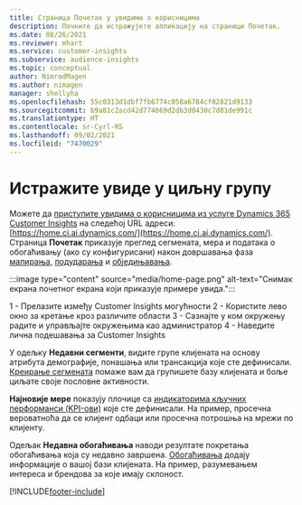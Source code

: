 ```yaml
---
title: Страница Почетак у увидима о корисницима
description: Почните да истражујете апликацију на страници Почетак.
ms.date: 08/26/2021
ms.reviewer: mhart
ms.service: customer-insights
ms.subservice: audience-insights
ms.topic: conceptual
author: NimrodMagen
ms.author: nimagen
manager: shellyha
ms.openlocfilehash: 55c0313d1dbf7fb6774c058a6784cf02821d9133
ms.sourcegitcommit: b9a81c2acd42d774669d2db3d0430c7d81de991c
ms.translationtype: HT
ms.contentlocale: sr-Cyrl-RS
ms.lasthandoff: 09/02/2021
ms.locfileid: "7470029"
---
```

# <a name="explore-audience-insights"></a>Истражите увиде у циљну групу

Можете да [приступите увидима о корисницима из услуге Dynamics 365 Customer Insights](https://home.ci.ai.dynamics.com/) на следећој URL адреси: [https://home.ci.ai.dynamics.com/](https://home.ci.ai.dynamics.com/).
Страница **Почетак** приказује преглед сегмената, мера и података о обогаћивању (ако су конфигурисани) након довршавања фаза [мапирања](map-entities.md), [подударања](match-entities.md) и [обједињавања](merge-entities.md).

:::image type="content" source="media/home-page.png" alt-text="Снимак екрана почетног екрана који приказује примере увида.":::

1 - Прелазите између Customer Insights могућности 2 - Користите лево окно за кретање кроз различите области 3 - Сазнајте у ком окружењу радите и управљајте окружењима као администратор 4 - Наведите лична подешавања за Customer Insights

У одељку **Недавни сегменти**, видите групе клијената на основу атрибута демографије, понашања или трансакција које сте дефинисали. [Креирање сегмената](segments.md) помаже вам да групишете базу клијената и боље циљате своје пословне активности.

**Најновије мере** показују плочице са [индикаторима кључних перформанси (KPI-ови)](measures.md) које сте дефинисали. На пример, просечна вероватноћа да се клијент одбаци или просечна потрошња на мрежи по клијенту.

Одељак **Недавна обогаћивања** наводи резултате покретања обогаћивања која су недавно завршена. [Обогаћивања](enrichment-hub.md) додају информације о вашој бази клијената. На пример, разумевањем интереса и брендова за које имају склоност.

[!INCLUDE[footer-include](../includes/footer-banner.md)]